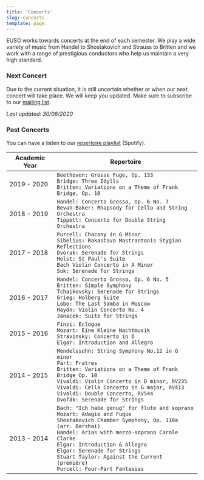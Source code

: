 ```yaml
---
title: 'Concerts'
slug: concerts
template: page
---
```


EUSO works towards concerts at the end of each semester. We play a wide variety of music from Handel to Shostakovich and Strauss to Britten and we work with a range of prestigious conductors who help us maintain a very high standard.

### Next Concert

Due to the current situation, it is still uncertain whether or when our next concert will take place.
We will keep you updated. Make sure to subscribe to our [mailing list](/newsletter/).

*Last updated: 30/06/2020*


<!--
The concert is going to take place at **20 Nov 2020** in [Reid Hall](maps).
[Save the date](../events/concert.ics)
-->


### Past Concerts

You can have a listen to our [repertoire playlist](https://open.spotify.com/playlist/4ykDwDhs3KaaGSAFpgw3n6?si=JH5KjgXVTYiDD4XB3PykNQ) (Spotify).

| Academic Year | Repertoire                                                                                                                                                                                                                                                                                                                                                     |
|---------------|----------------------------------------------------------------------------------------------------------------------------------------------------------------------------------------------------------------------------------------------------------------------------------------------------------------------------------------------------------------|
| 2019 - 2020   | `Beethoven: Grosse Fuge, Op. 133`<br/>`Bridge: Three Idylls`<br/>`Britten: Variations on a Theme of Frank Bridge, Op. 10`                                                                                                                                                                                                                                      |
| 2018 - 2019   | `Handel: Concerto Grosso, Op. 6 No. 7`<br/>`Bevan-Baker: Rhapsody for Cello and String Orchestra`<br/>`Tippett: Concerto for Double String Orchestra`                                                                                                                                                                                                          |
| 2017 - 2018   | `Purcell: Chacony in G Minor`<br/>`Sibelius: Rakastava Mastrantonis Stygian Reflections`<br/>`Dvorak: Serenade for Strings`<br/>`Holst: St Paul's Suite`<br/>`Bach Violin Concerto in A Minor`<br/>`Suk: Serenade for Strings`                                                                                                                                 |
| 2016 - 2017   | `Handel: Concerto Grosso, Op. 6 No. 5`<br/>`Britten: Simple Symphony`<br/>`Tchaikovsky: Serenade for Strings`<br/>`Grieg: Holberg Suite`<br/>`Lobo: The Last Samba in Moscow`<br/>`Haydn: Violin Concerto No. 4`<br/>`Janacek: Suite for Strings`                                                                                                              |
| 2015 - 2016   | `Finzi: Eclogue`<br/>`Mozart: Eine Kleine Nachtmusik`<br/>`Stravinsky: Concerto in D`<br/>`Elgar: Introduction and Allegro`                                                                                                                                                                                                                                    |
| 2014 - 2015   | `Mendelssohn: String Symphony No.12 in G minor`<br/>`Pärt: Fratres`<br/>`Britten: Variations on a Theme of Frank Bridge Op. 10`<br/>`Vivaldi: Violin Concerto in D minor, RV235`<br/>`Vivaldi: Cello Concerto in G major, RV413`<br/>`Vivaldi: Double Concerto, RV544` <br/>`Dvořák: Serenade for Strings`                                                     |
| 2013 - 2014   | `Bach: "Ich habe genug" for flute and soprano`<br/>`Mozart: Adagio and Fugue`<br/>`Shostakovich Chamber Symphony, Op. 110a (arr. Barshai)`<br/>`Handel: Arias with mezzo-soprano Carole Clarke`<br/>`Elgar: Introduction & Allegro`<br/> `Elgar: Serenade for Strings` <br/>`Stuart Taylor: Against the Current (première)`<br/>`Purcell: Four-Part Fantasias` |